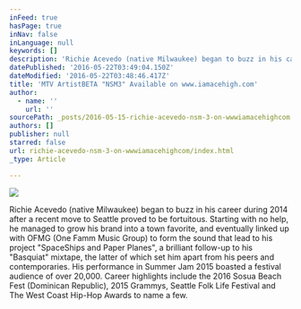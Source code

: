 ```yaml
---
inFeed: true
hasPage: true
inNav: false
inLanguage: null
keywords: []
description: 'Richie Acevedo (native Milwaukee) began to buzz in his career during 2014 after a recent move to Seattle proved to be fortuitous. Starting with no help, he managed to grow his brand into a town favorite, and eventually linked up with OFMG (One Famm Music Group) to form the sound that lead to his project “SpaceShips and Paper Planes”, a brilliant follow-up to his “Basquiat” mixtape, the latter of which set him apart from his peers and contemporaries. His performance in Summer Jam 2015 boasted a festival audience of over 20,000. Career highlights include the 2016 Sosua Beach Fest (Dominican Republic), 2015 Grammys, Seattle Folk Life Festival and The West Coast Hip-Hop Awards to name a few.'
datePublished: '2016-05-22T03:49:04.150Z'
dateModified: '2016-05-22T03:48:46.417Z'
title: 'MTV ArtistBETA "NSM3" Available on www.iamacehigh.com'
author:
  - name: ''
    url: ''
sourcePath: _posts/2016-05-15-richie-acevedo-nsm-3-on-wwwiamacehighcom.md
authors: []
publisher: null
starred: false
url: richie-acevedo-nsm-3-on-wwwiamacehighcom/index.html
_type: Article

---
```

![](https://the-grid-user-content.s3-us-west-2.amazonaws.com/cdbf30de-ebcd-4bed-a44d-13ef3fa2d2bd.png)

Richie Acevedo (native Milwaukee) began to buzz in his career during 2014 after a recent move to Seattle proved to be fortuitous. Starting with no help, he managed to grow his brand into a town favorite, and eventually linked up with OFMG (One Famm Music Group) to form the sound that lead to his project "SpaceShips and Paper Planes", a brilliant follow-up to his "Basquiat" mixtape, the latter of which set him apart from his peers and contemporaries. His performance in Summer Jam 2015 boasted a festival audience of over 20,000\. Career highlights include the 2016 Sosua Beach Fest (Dominican Republic), 2015 Grammys, Seattle Folk Life Festival and The West Coast Hip-Hop Awards to name a few.